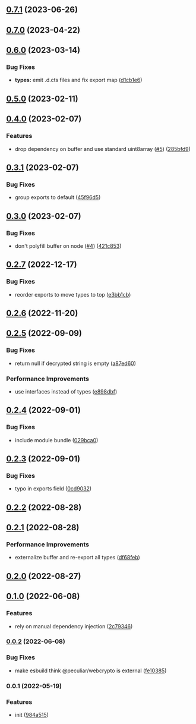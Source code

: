 

## [0.7.1](https://github.com/brc-dd/iron-webcrypto/compare/0.7.0...0.7.1) (2023-06-26)

## [0.7.0](https://github.com/brc-dd/iron-webcrypto/compare/0.6.0...0.7.0) (2023-04-22)

## [0.6.0](https://github.com/brc-dd/iron-webcrypto/compare/0.5.0...0.6.0) (2023-03-14)


### Bug Fixes

* **types:** emit .d.cts files and fix export map ([d1cb1e6](https://github.com/brc-dd/iron-webcrypto/commit/d1cb1e64da7444d9f87d06ce3af9fd5bd8609ea0))

## [0.5.0](https://github.com/brc-dd/iron-webcrypto/compare/0.4.0...0.5.0) (2023-02-11)

## [0.4.0](https://github.com/brc-dd/iron-webcrypto/compare/0.3.1...0.4.0) (2023-02-07)


### Features

* drop dependency on buffer and use standard uint8array ([#5](https://github.com/brc-dd/iron-webcrypto/issues/5)) ([285bfd9](https://github.com/brc-dd/iron-webcrypto/commit/285bfd962553cc6996562887271ac5350a8b7028))

## [0.3.1](https://github.com/brc-dd/iron-webcrypto/compare/0.3.0...0.3.1) (2023-02-07)


### Bug Fixes

* group exports to default ([45f96d5](https://github.com/brc-dd/iron-webcrypto/commit/45f96d50901097056d1382740db424aa3d492971))

## [0.3.0](https://github.com/brc-dd/iron-webcrypto/compare/0.2.7...0.3.0) (2023-02-07)


### Bug Fixes

* don't polyfill buffer on node ([#4](https://github.com/brc-dd/iron-webcrypto/issues/4)) ([421c853](https://github.com/brc-dd/iron-webcrypto/commit/421c85378785130b93ac13848827d7e850e641fe))

## [0.2.7](https://github.com/brc-dd/iron-webcrypto/compare/0.2.6...0.2.7) (2022-12-17)


### Bug Fixes

* reorder exports to move types to top ([e3bb1cb](https://github.com/brc-dd/iron-webcrypto/commit/e3bb1cbe4dd465c4a29c335577dea06b7775210c))

## [0.2.6](https://github.com/brc-dd/iron-webcrypto/compare/0.2.5...0.2.6) (2022-11-20)

## [0.2.5](https://github.com/brc-dd/iron-webcrypto/compare/0.2.4...0.2.5) (2022-09-09)


### Bug Fixes

* return null if decrypted string is empty ([a87ed60](https://github.com/brc-dd/iron-webcrypto/commit/a87ed601aacd342d287c1ccf1b92dd1fec047d7c))


### Performance Improvements

* use interfaces instead of types ([e898dbf](https://github.com/brc-dd/iron-webcrypto/commit/e898dbf2138549f253117a0d6b500bd5b0332ea5))

## [0.2.4](https://github.com/brc-dd/iron-webcrypto/compare/0.2.3...0.2.4) (2022-09-01)


### Bug Fixes

* include module bundle ([029bca0](https://github.com/brc-dd/iron-webcrypto/commit/029bca0d91984114319ac2db7b8348adc81c3470))

## [0.2.3](https://github.com/brc-dd/iron-webcrypto/compare/0.2.2...0.2.3) (2022-09-01)


### Bug Fixes

* typo in exports field ([0cd9032](https://github.com/brc-dd/iron-webcrypto/commit/0cd9032f14327775fff2ce4e06c502f4e2b764c1))

## [0.2.2](https://github.com/brc-dd/iron-webcrypto/compare/0.2.1...0.2.2) (2022-08-28)

## [0.2.1](https://github.com/brc-dd/iron-webcrypto/compare/0.2.0...0.2.1) (2022-08-28)


### Performance Improvements

* externalize buffer and re-export all types ([df68feb](https://github.com/brc-dd/iron-webcrypto/commit/df68feb7d8bcfffe7f66769c15821ece1c2f1d47))

## [0.2.0](https://github.com/brc-dd/iron-webcrypto/compare/0.1.0...0.2.0) (2022-08-27)

## [0.1.0](https://github.com/brc-dd/iron-webcrypto/compare/0.0.2...0.1.0) (2022-06-08)

### Features

- rely on manual dependency injection
  ([2c79346](https://github.com/brc-dd/iron-webcrypto/commit/2c793463c7dffb56e4fa13ac66af063adc745771))

### [0.0.2](https://github.com/brc-dd/iron-webcrypto/compare/0.0.1...0.0.2) (2022-06-08)

### Bug Fixes

- make esbuild think @peculiar/webcrypto is external
  ([fe10385](https://github.com/brc-dd/iron-webcrypto/commit/fe1038559b078e06b9fbdf2844759a1db759e7ad))

### 0.0.1 (2022-05-19)

### Features

- init
  ([984a515](https://github.com/brc-dd/iron-webcrypto/commit/984a515371c747a9528e0df90c8058ee232fc5cc))